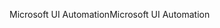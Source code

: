 <span data-ttu-id="36dfa-101">Microsoft UI Automation</span><span class="sxs-lookup"><span data-stu-id="36dfa-101">Microsoft UI Automation</span></span>